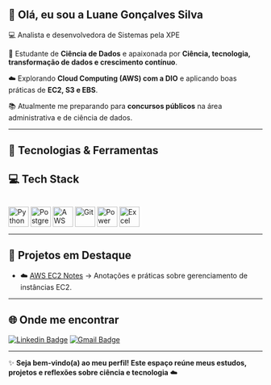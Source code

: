 ## 👋 Olá, eu sou a Luane Gonçalves Silva

💻 Analista e desenvolvedora de Sistemas pela XPE

🎯 Estudante de **Ciência de Dados** e apaixonada por **Ciência, tecnologia, transformação de dados e crescimento contínuo**.  

☁️ Explorando **Cloud Computing (AWS) com a DIO** e aplicando boas práticas de **EC2, S3 e EBS**.  

📚 Atualmente me preparando para **concursos públicos** na área administrativa e de ciência de dados.  

---

## 🚀 Tecnologias & Ferramentas
## 💻 Tech Stack

<div style="display: inline_block"><br>
  <img align="center" alt="Python" height="40" width="40" 
       src="https://cdn.jsdelivr.net/gh/devicons/devicon/icons/python/python-original.svg">
  <img align="center" alt="PostgreSQL" height="40" width="40" 
       src="https://cdn.jsdelivr.net/gh/devicons/devicon/icons/postgresql/postgresql-original.svg">
  <img align="center" alt="AWS" height="40" width="40" 
       src="https://cdn.jsdelivr.net/gh/devicons/devicon/icons/amazonwebservices/amazonwebservices-original.svg">
  <img align="center" alt="Git" height="40" width="40" 
       src="https://cdn.jsdelivr.net/gh/devicons/devicon/icons/git/git-original.svg">
  <img align="center" alt="Power BI" height="40" width="40" 
       src="https://img.icons8.com/color/48/000000/power-bi.png">
  <img align="center" alt="Excel" height="40" width="40" 
       src="https://cdn.jsdelivr.net/gh/devicons/devicon/icons/excel/excel-original.svg">
</div>


---

## 📌 Projetos em Destaque
- ☁️ [AWS EC2 Notes](https://github.com/SEU-USUARIO/aws-ec2-notes](https://github.com/Luasgl/CodeGirls-2025/blob/main/desafios/modulo1/README_EC2.md](https://github.com/Luasgl/CodeGirls-2025/blob/main/desafios/modulo1/README_EC2.md))](https://github.com/Luasgl/CodeGirls-2025/blob/main/desafios/modulo1/README_EC2.md)) → Anotações e práticas sobre gerenciamento de instâncias EC2.  

---

## 🌐 Onde me encontrar
[![Linkedin Badge](https://img.shields.io/badge/-Luane%20Gonçalves-blue?style=flat-square&logo=Linkedin&logoColor=white&link=https://www.linkedin.com/in/luasgl)](https://www.linkedin.com/in/luasgl)
[![Gmail Badge](https://img.shields.io/badge/-luanegoncalves.s@gmail.com-c14438?style=flat-square&logo=Gmail&logoColor=white&link=mailto:luanegoncalves.s@gmail.com)](mailto:luanegoncalves.s@gmail.com)

---

✨ **Seja bem-vindo(a) ao meu perfil! Este espaço reúne meus estudos, projetos e reflexões sobre ciência e tecnologia** ☁️
